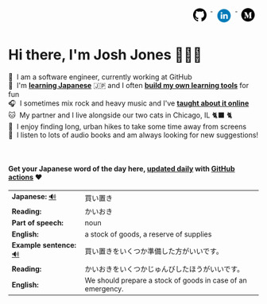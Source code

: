 <div align="right">
  <a href="https://www.github.com/jhunschejones">
    <img src="https://github.com/jhunschejones/jhunschejones/blob/main/images/github_logo.png" alt="GitHub" name="My code" height="27" style="vertical-align: top; margin: 8px; text-decoration: none;">
  </a>
  <a href="https://www.linkedin.com/in/jhunschejones" target="_blank">
    <img src="https://github.com/jhunschejones/jhunschejones/blob/main/images/linkedin_logo.png" alt="LinkedIn" height="30" style="vertical-align:top; margin: 8px; text-decoration: none;">
  </a>
  <a href="https://jhunschejones.medium.com" target="_blank">
    <img src="https://github.com/jhunschejones/jhunschejones/blob/main/images/medium_logo.png" alt="Medium" name="My blog" height="27" style="vertical-align: top; margin: 8px; text-decoration: none;">
  </a>
</div>

# Hi there, I'm Josh Jones 🙇🏼‍♂️

:office: &nbsp;I am a software engineer, currently working at GitHub<br/>
:seedling: &nbsp;I'm [**learning Japanese**](https://github.com/stars/jhunschejones/lists/japanese-language-learning) 🇯🇵 and I often [**build my own learning tools**](https://github.com/stars/jhunschejones/lists/japanese-language-learning) for fun<br/>
:headphones: &nbsp;I sometimes mix rock and heavy music and I've [**taught about it online**](https://www.musiclikeyoumeanit.com/blogs)<br/>
:cat: &nbsp;My partner and I live alongside our two cats in Chicago, IL 🐈‍⬛ 🐈 <br/>
:walking: &nbsp;I enjoy finding long, urban hikes to take some time away from screens<br/>
:book: &nbsp;I listen to lots of audio books and am always looking for new suggestions!<br/>

<!--
## Experience
<a href="https://github.com/jhunschejones">
  <img align="center" src="https://github-readme-stats.vercel.app/api?username=jhunschejones&hide=issues&show_icons=true" />
</a><br/>
<a href="https://github.com/jhunschejones">
  <img align="center" src="https://github-readme-stats.vercel.app/api/top-langs/?username=jhunschejones&hide=scss,less&layout=compact" />
</a><br/>
-->

<br/>

<div align="left">

#### Get your Japanese word of the day here, [updated daily](https://github.com/jhunschejones/jhunschejones/blob/main/wotd.rb) with [GitHub actions](https://github.com/jhunschejones/jhunschejones/blob/main/.github/workflows/readme_update.yml) ❤️

<!-- START WORD OF THE DAY -->
<table>
  <tr><td><strong>Japanese:</strong> <a href="https://wotd.transparent.com/japanese/2021/words/JPNjp_00168.mp3">🔊</a></td><td>買い置き</td></tr>
  <tr><td><strong>Reading:</strong></td><td>かいおき</td></tr>
  <tr><td><strong>Part of speech:</strong></td><td>noun</td></tr>
  <tr><td><strong>English:</strong></td><td>a stock of goods, a reserve of supplies</td></tr>
  <tr><td><strong>Example sentence:</strong> <a href="https://wotd.transparent.com/japanese/2021/sentences/JPNjp_00534.mp3">🔊</a></td><td>買い置きをいくつか準備した方がいいです。</td></tr>
  <tr><td><strong>Reading:</strong></td><td>かいおきをいくつかじゅんびしたほうがいいです。</td></tr>
  <tr><td><strong>English:</strong></td><td>We should prepare a stock of goods in case of an emergency.</td></tr>
</table>
<!-- END WORD OF THE DAY -->
</div>
